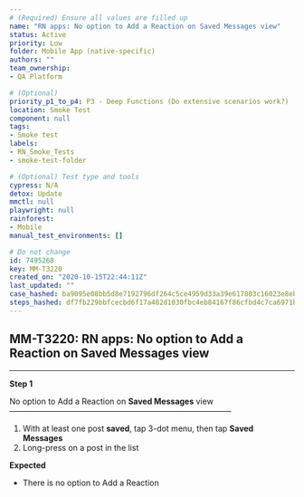 ```yaml
---
# (Required) Ensure all values are filled up
name: "RN apps: No option to Add a Reaction on Saved Messages view"
status: Active
priority: Low
folder: Mobile App (native-specific)
authors: ""
team_ownership: 
- QA Platform

# (Optional)
priority_p1_to_p4: P3 - Deep Functions (Do extensive scenarios work?)
location: Smoke Test
component: null
tags: 
- Smoke test
labels: 
- RN_Smoke_Tests
- smoke-test-folder

# (Optional) Test type and tools
cypress: N/A
detox: Update
mmctl: null
playwright: null
rainforest: 
- Mobile
manual_test_environments: []

# Do not change
id: 7495268
key: MM-T3220
created_on: "2020-10-15T22:44:11Z"
last_updated: ""
case_hashed: ba9095e08bb5d8e7192796df264c5ce4959d33a39e617803c16023e8eb55057dfa18c98dc1673766d3f4f7c101db4e23
steps_hashed: df7fb229bbfcecbd6f17a482d1030fbc4eb84167f86cfbd4c7ca6971b88c88039af613623833c14315cf262d12c4a8b9
---
```


<!-- (Auto-generated) Based on frontmatter's "key" and "name" -->

## MM-T3220: RN apps: No option to Add a Reaction on Saved Messages view

---

**Step 1**

No option to Add a Reaction on **Saved Messages** view\
————————————————————————————

1. With at least one post **saved**, tap 3-dot menu, then tap **Saved Messages**
2. Long-press on a post in the list

**Expected**

- There is no option to Add a Reaction
